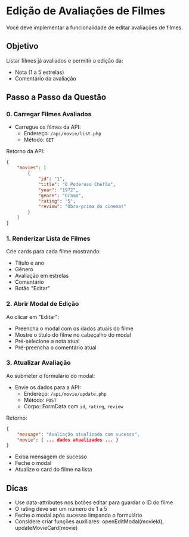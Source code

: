 # Edição de Avaliações de Filmes

Você deve implementar a funcionalidade de editar avaliações de filmes.

## Objetivo

Listar filmes já avaliados e permitir a edição da:
- Nota (1 a 5 estrelas)
- Comentário da avaliação

## Passo a Passo da Questão

### 0. Carregar Filmes Avaliados

- Carregue os filmes da API:
    - Endereço: `/api/movie/list.php`
    - Método: `GET`

Retorno da API:
```json
{
    "movies": [
        {
            "id": "1",
            "title": "O Poderoso Chefão",
            "year": "1972",
            "genre": "Drama",
            "rating": "5",
            "review": "Obra-prima do cinema!"
        }
    ]
}
```

### 1. Renderizar Lista de Filmes

Crie cards para cada filme mostrando:
- Título e ano
- Gênero
- Avaliação em estrelas
- Comentário
- Botão "Editar"

### 2. Abrir Modal de Edição

Ao clicar em "Editar":
- Preencha o modal com os dados atuais do filme
- Mostre o título do filme no cabeçalho do modal
- Pré-selecione a nota atual
- Pré-preencha o comentário atual

### 3. Atualizar Avaliação

Ao submeter o formulário do modal:
- Envie os dados para a API:
    - Endereço: `/api/movie/update.php`
    - Método: `POST`
    - Corpo: FormData com `id`, `rating`, `review`

Retorno:
```json
{
    "message": "Avaliação atualizada com sucesso",
    "movie": { ... dados atualizados ... }
}
```

- Exiba mensagem de sucesso
- Feche o modal
- Atualize o card do filme na lista

## Dicas

- Use data-attributes nos botões editar para guardar o ID do filme
- O rating deve ser um número de 1 a 5
- Feche o modal após sucesso limpando o formulário
- Considere criar funções auxiliares: openEditModal(movieId), updateMovieCard(movie)
